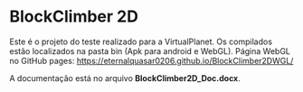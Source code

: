 # BlockClimber 2D
Este é o projeto do teste realizado para a VirtualPlanet. Os compilados estão localizados
na pasta bin (Apk para android e WebGL).
Página WebGL no GitHub pages: https://eternalquasar0206.github.io/BlockClimber2DWGL/

A documentação está no arquivo **BlockClimber2D_Doc.docx**.
